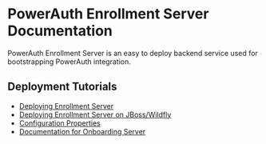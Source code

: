 # PowerAuth Enrollment Server Documentation

PowerAuth Enrollment Server is an easy to deploy backend service used for bootstrapping PowerAuth integration.

## Deployment Tutorials

- [Deploying Enrollment Server](./Deploying-Enrollment-Server.md)
- [Deploying Enrollment Server on JBoss/Wildfly](./Deploying-Wildfly.md)
- [Configuration Properties](./Configuration-Properties.md)
- [Documentation for Onboarding Server](./onboarding/Home.md)